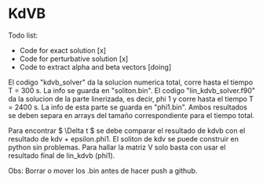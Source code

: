 # KdVB

Todo list:
- Code for exact solution [x]
- Code for perturbative solution [x]
- Code to extract alpha and beta vectors [doing]

El codigo "kdvb_solver" da la solucion numerica total, corre hasta el tiempo T = 300 s. La info se guarda en "soliton.bin". El codigo "lin_kdvb_solver.f90" da la solucion de la parte linerizada, es decir, phi 1 y corre hasta el tiempo T = 2400 s. La info de esta parte se guarda en "phi1.bin". Ambos resultados se deben separa en arrays del tamaño correspondiente para el tiempo total.

Para encontrar $ \Delta t $ se debe comparar el resultado de kdvb con el resultado de kdv + epsilon.phi1. El soliton de kdv se puede construir en python sin problemas.
Para hallar la matriz V solo basta con usar el resultado final de lin_kdvb (phi1).

Obs: Borrar o mover los .bin antes de hacer push a github.
